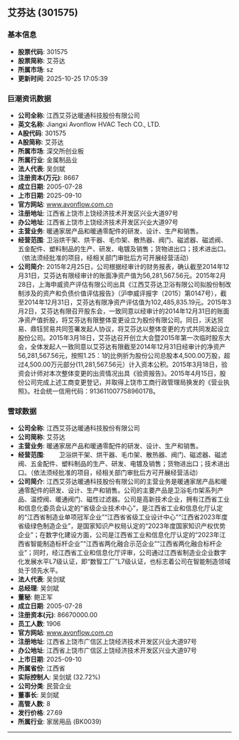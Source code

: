 ## 艾芬达 (301575)

### 基本信息

- **股票代码**: 301575
- **股票简称**: 艾芬达
- **所属市场**: sz
- **更新时间**: 2025-10-25 17:05:39

### 巨潮资讯数据

- **公司全称**: 江西艾芬达暖通科技股份有限公司
- **英文名称**: Jiangxi Avonflow HVAC Tech CO., LTD.
- **A股代码**: 301575
- **A股简称**: 艾芬达
- **所属市场**: 深交所创业板
- **所属行业**: 金属制品业
- **法人代表**: 吴剑斌
- **注册资本(万元)**: 8667
- **成立日期**: 2005-07-28
- **上市日期**: 2025-09-10
- **官方网站**: www.avonflow.com.cn
- **注册地址**: 江西省上饶市上饶经济技术开发区兴业大道97号
- **办公地址**: 江西省上饶市上饶经济技术开发区兴业大道97号
- **主营业务**: 暖通家居产品和暖通零配件的研发、设计、生产和销售。
- **经营范围**: 卫浴烘干架、烘干器、毛巾架、散热器、阀门、磁滤器、磁滤阀、五金配件、塑料制品的生产、研发、电镀及销售；货物进出口；技术进出口。（依法须经批准的项目，经相关部门审批后方可开展经营活动）
- **公司简介**: 2015年2月25日，公司根据经审计的财务报表，确认截至2014年12月31日，艾芬达有限经审计的账面净资产值为56,281,567.56元。2015年2月28日，上海申威资产评估有限公司出具《江西艾芬达卫浴有限公司拟股份制改制涉及的资产和负债价值评估报告》（沪申威评报字〔2015〕第0147号），截至2014年12月31日，艾芬达有限净资产评估值为102,485,835.19元。2015年3月2日，艾芬达有限召开股东会，一致同意以经审计的2014年12月31日的账面净资产值折股，将艾芬达有限整体变更设立为股份有限公司。同日，沃达贸易、鼎钰贸易共同签署发起人协议，将艾芬达以整体变更的方式共同发起设立股份公司。2015年3月18日，艾芬达召开创立大会暨2015年第一次临时股东大会，全体发起人一致同意以艾芬达有限截至2014年12月31日经审计的净资产56,281,567.56元，按照1.25：1的比例折为股份公司总股本4,500.00万股，超过4,500.00万元部分(11,281,567.56元）计入资本公积。2015年3月18日，验资会计师对本次整体变更的出资情况出具《验资报告》。2015年4月15日，股份公司完成上述工商变更登记，并取得上饶市工商行政管理局换发的《营业执照》。社会统一信用代码：91361100775896017B。

### 雪球数据

- **公司全称**: 江西艾芬达暖通科技股份有限公司
- **公司简称**: 艾芬达
- **主营业务**: 暖通家居产品和暖通零配件的研发、设计、生产和销售。
- **经营范围**: 　　卫浴烘干架、烘干器、毛巾架、散热器、阀门、磁滤器、磁滤阀、五金配件、塑料制品的生产、研发、电镀及销售；货物进出口；技术进出口。（依法须经批准的项目，经相关部门审批后方可开展经营活动）
- **公司简介**: 江西艾芬达暖通科技股份有限公司的主营业务是暖通家居产品和暖通零配件的研发、设计、生产和销售。公司的主要产品是卫浴毛巾架系列产品、温控阀、暖通阀门、磁性过滤器。公司是高新技术企业，拥有江西省工业和信息化委员会认定的“省级企业技术中心”，是江西省工业和信息化厅认定的“江西省制造业单项冠军企业”“江西省省级工业设计中心”“江西省2023年度省级绿色制造企业”，是国家知识产权局认定的“2023年度国家知识产权优势企业”；在数字化建设方面，公司是江西省工业和信息化厅认定的“2023年江西省智能制造标杆企业”“江西省两化融合示范企业”“江西省两化融合标杆企业”；同时，经江西省工业和信息化厅评审，公司通过江西省制造业企业数字化发展水平L7级认证，即“数智工厂”L7级认证，也标志着公司在智能制造领域处于领先水平。
- **法人代表**: 吴剑斌
- **总经理**: 吴剑斌
- **董秘**: 鲍正军
- **成立日期**: 2005-07-28
- **注册资本(元)**: 86670000.00
- **员工人数**: 1906
- **官方网站**: www.avonflow.com.cn
- **注册地址**: 江西省上饶市广信区上饶经济技术开发区兴业大道97号
- **办公地址**: 江西省上饶市广信区上饶经济技术开发区兴业大道97号
- **上市日期**: 2025-09-10
- **所属省份**: 江西省
- **实际控制人**: 吴剑斌 (32.72%)
- **公司分类**: 民营企业
- **董事长**: 吴剑斌
- **高管人数**: 8
- **发行价格**: 27.69
- **所属行业**: 家居用品 (BK0039)

---